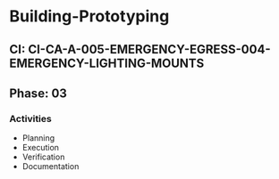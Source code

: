 # Building-Prototyping

## CI: CI-CA-A-005-EMERGENCY-EGRESS-004-EMERGENCY-LIGHTING-MOUNTS
## Phase: 03

### Activities
- Planning
- Execution
- Verification
- Documentation
